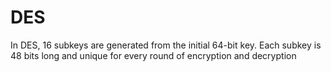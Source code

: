 # DES
In DES, 16 subkeys are generated from the initial 64-bit key. Each subkey is 48 bits long and unique for every round of encryption and decryption
